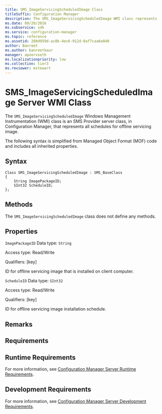 ```yaml
---
title: SMS_ImageServicingScheduledImage Class
titleSuffix: Configuration Manager
description: The SMS_ImageServicingScheduledImage WMI class represents all schedules for offline servicing image.
ms.date: 09/20/2016
ms.subservice: sdk
ms.service: configuration-manager
ms.topic: reference
ms.assetid: 280d959d-ac8b-4ec6-912d-0af7caa6e840
author: Banreet
ms.author: banreetkaur
manager: apoorvseth
ms.localizationpriority: low
ms.collection: tier3
ms.reviewer: mstewart
---
```

# SMS_ImageServicingScheduledImage Server WMI Class
The `SMS_ImageServicingScheduledImage` Windows Management Instrumentation (WMI) class is an SMS Provider server class, in Configuration Manager, that represents all schedules for offline servicing image.

 The following syntax is simplified from Managed Object Format (MOF) code and includes all inherited properties.

## Syntax

```
Class SMS_ImageServicingScheduledImage : SMS_BaseClass
{
    String ImagePackageID;
    SInt32 ScheduleID;
};
```

## Methods
 The `SMS_ImageServicingScheduledImage` class does not define any methods.

## Properties
 `ImagePackageID`
 Data type: `String`

 Access type: Read/Write

 Qualifiers: [key]

 ID for offline servicing image that is installed on client computer.

 `ScheduleID`
 Data type: `SInt32`

 Access type: Read/Write

 Qualifiers: [key]

 ID for offline servicing image installation schedule.

## Remarks

## Requirements

## Runtime Requirements
 For more information, see [Configuration Manager Server Runtime Requirements](../../../develop/core/reqs/server-runtime-requirements.md).

## Development Requirements
 For more information, see [Configuration Manager Server Development Requirements](../../../develop/core/reqs/server-development-requirements.md).
